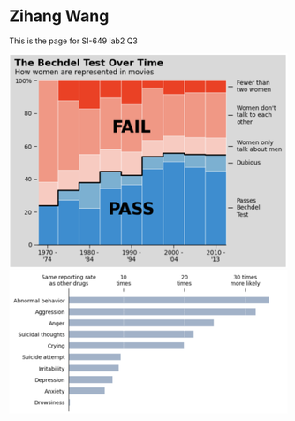 
<htm1>
<body>
<h1>Zihang Wang</h1>
<p>This is the page for SI-649 lab2 Q3</p><img src="Q1.png" alt="This is the image for part1"><img src="Q2.png" alt="This is the image for part2"></body></htm1>
